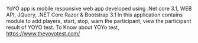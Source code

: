 YoYO app is mobile responsive web app developed using .Net core 3.1, WEB API, JQuery, .NET Core Razor & Bootstrap 3.1
In this application contains module to add players, start, stop, warn the participant, view the participant result of YOYO test.
To Know about YOYo test, https://www.theyoyotest.com/
